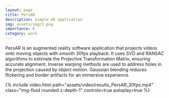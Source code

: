 ```yaml
---
layout: page
title: PersAR
description: Simple AR application
img: assets/img/3.png
importance: 6
category: work
---
```


PersAR is an augmented reality software application that projects videos onto moving objects with smooth 30fps playback. It uses SVD and RANSAC algorithms to estimate the Projective Transformation Matrix, ensuring accurate alignment. Inverse warping methods are used to address holes in the projection caused by object motion. Gaussian blending reduces flickering and border artifacts for an immersive experience. 

<div class="row">
    <div class="caption">
        {% include video.html path="assets/video/results_PersAR_30fps.mp4" class="img-fluid rounded z-depth-1" controls=true autoplay=true %}
    </div>
</div>
